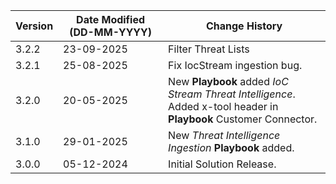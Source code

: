 | **Version** | **Date Modified (DD-MM-YYYY)** | **Change History**                             |
|-------------|--------------------------------|------------------------------------------------|
| 3.2.2       | 23-09-2025                     | Filter Threat Lists
| 3.2.1       | 25-08-2025                     | Fix IocStream ingestion bug.                   |
| 3.2.0       | 20-05-2025                     | New **Playbook** added *IoC Stream Threat Intelligence*.<br/> Added x-tool header in **Playbook** Customer Connector.                  |
| 3.1.0       | 29-01-2025                     | New *Threat Intelligence Ingestion* **Playbook** added.                  |
| 3.0.0       | 05-12-2024                     | Initial Solution Release.                       |
